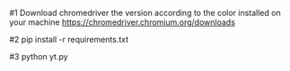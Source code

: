 
#1
Download chromedriver the version according to the color installed on your machine
https://chromedriver.chromium.org/downloads

#2
pip install -r requirements.txt

#3
python yt.py 